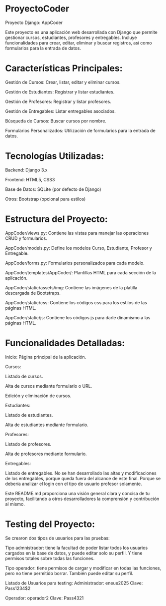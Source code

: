 # ProyectoCoder

Proyecto Django: AppCoder

Este proyecto es una aplicación web desarrollada con Django que permite gestionar cursos, estudiantes, profesores y entregables. Incluye funcionalidades para crear, editar, eliminar y buscar registros, así como formularios para la entrada de datos.

# Características Principales:

Gestión de Cursos: Crear, listar, editar y eliminar cursos.

Gestión de Estudiantes: Registrar y listar estudiantes.

Gestión de Profesores: Registrar y listar profesores.

Gestión de Entregables: Listar entregables asociados.

Búsqueda de Cursos: Buscar cursos por nombre.

Formularios Personalizados: Utilización de formularios para la entrada de datos.


# Tecnologías Utilizadas:

Backend: Django 3.x

Frontend: HTML5, CSS3

Base de Datos: SQLite (por defecto de Django)

Otros: Bootstrap (opcional para estilos)


# Estructura del Proyecto:

AppCoder/views.py: Contiene las vistas para manejar las operaciones CRUD y formularios.

AppCoder/models.py: Define los modelos Curso, Estudiante, Profesor y Entregable.

AppCoder/forms.py: Formularios personalizados para cada modelo.

AppCoder/templates/AppCoder/: Plantillas HTML para cada sección de la aplicación.

AppCoder/static/assets/img: Contiene las imágenes de la platilla descargada de Bootstraps.

AppCoder/static/css: Contiene los códigos css para los estilos de las páginas HTML.

AppCoder/static/js: Contiene los códigos js para darle dinamismo a las páginas HTML.


# Funcionalidades Detalladas:

Inicio: Página principal de la aplicación.

Cursos:

Listado de cursos.

Alta de cursos mediante formulario o URL.

Edición y eliminación de cursos.

Estudiantes:

Listado de estudiantes.

Alta de estudiantes mediante formulario.

Profesores:

Listado de profesores.

Alta de profesores mediante formulario.

Entregables:

Listado de entregables. No se han desarrollado las altas y modificaciones
de los entregables, porque queda fuera del alcance de este final. Porque
se debería analizar el login con el tipo de usuario profesor solamente.

Este README.md proporciona una visión general clara y concisa de tu proyecto, facilitando a otros desarrolladores la comprensión y contribución al mismo.

# Testing del Proyecto:

Se crearon dos tipos de usuarios para las pruebas:

Tipo admnistrador: tiene la facultad de poder listar todos los usuarios
cargados en la base de datos, y puede editar solo su perfil. Y tiene permisos totales sobre todas las funciones.

Tipo operador: tiene permisos de cargar y modificar en todas las funciones, pero no tiene permitido borrar.
También puede editar su perfil.

Listado de Usuarios para testing:
Administrador: eneue2025
Clave: Pass1234$2

Operador: operador2
Clave: Pass4321


